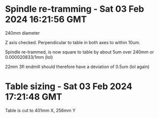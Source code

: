 # Spindle re-tramming - Sat 03 Feb 2024 16:21:56 GMT

240mm diameter

Z axis checked. Perpendicular to table in both axes to within 10um.

Spindle re-trammed, is now square to table by about 5um over 240mm or 0.000020833/1mm (lol)

22mm 3fl endmill should therefore have a deviation of 0.5um (lol again)

# Table sizing - Sat 03 Feb 2024 17:21:48 GMT

Table is cut to 401mm X, 256mm Y